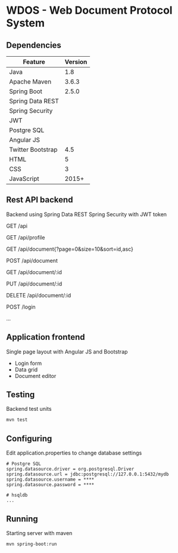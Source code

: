 # WDOS - Web Document Protocol System

## Dependencies


| Feature           | Version |
|-------------------|---------|
| Java              | 1.8     |
| Apache Maven      | 3.6.3   |
| Spring Boot       | 2.5.0   |
| Spring Data REST  |         |
| Spring Security   |         |
| JWT               |         |
| Postgre SQL       |         |
| Angular JS        |         |
| Twitter Bootstrap | 4.5     |
| HTML              | 5       |
| CSS               | 3       |
| JavaScript        | 2015+   |

## Rest API backend

Backend using Spring Data REST
Spring Security with JWT token

GET /api

GET /api/profile

GET /api/document{?page=0&size=10&sort=id,asc}

POST /api/document

GET /api/document/:id

PUT /api/document/:id

DELETE /api/document/:id

POST /login

...

## Application frontend

Single page layout with Angular JS and Bootstrap

* Login form
* Data grid
* Document editor

## Testing

Backend test units

```sh
mvn test
```

## Configuring

Edit application.properties to change database settings

```properties
# Postgre SQL
spring.datasource.driver = org.postgresql.Driver
spring.datasource.url = jdbc:postgresql://127.0.0.1:5432/mydb
spring.datasource.username = ****
spring.datasource.password = ****

# hsqldb
...
```

## Running

Starting server with maven

```sh
mvn spring-boot:run
```
